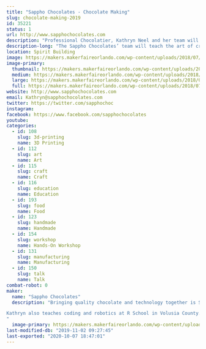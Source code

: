 ```yaml
---
title: "Sappho Chocolates - Chocolate Making"
slug: chocolate-making-2019
id: 35221
status: 1
url: http://www.sapphochocolates.com
description: "Professional Chocolatier, Kathryn Neel and her team will teach the art of creating molded chocolates using a variety of fun molds while discussing the art and science of chocolate making."
description-long: "The Sappho Chocolates’ team will teach the art of creating molded chocolates using a variety of fun molds. Workshop attendees will have fun learning about the science and history of making chocolate. The best part of the workshop is you get to keep what you make. This means you’ll get to keep close to a ¼ pound of quality chocolate. Tickets ($10) for this event can be purchased at the Sappho Table. There will be a total of 4 chocolate making workshops during the weekend (2 on Saturday and 2 on Sunday)."
location: Spirit Building
image: https://makers.makerfaireorlando.com/wp-content/uploads/2018/07/Castle-9709-600-by-556.jpg
image-primary:
  thumbnail: https://makers.makerfaireorlando.com/wp-content/uploads/2018/07/Castle-9709-600-by-556-150x150.jpg
  medium: https://makers.makerfaireorlando.com/wp-content/uploads/2018/07/Castle-9709-600-by-556-300x278.jpg
  large: https://makers.makerfaireorlando.com/wp-content/uploads/2018/07/Castle-9709-600-by-556.jpg
  full: https://makers.makerfaireorlando.com/wp-content/uploads/2018/07/Castle-9709-600-by-556.jpg
website: http://www.sapphochocolates.com
email: Kathryn@sapphochocolates.com
twitter: https://twitter.com/sapphochoc
instagram: 
facebook: https://www.facebook.com/sapphochocolates
youtube: 
categories:
  - id: 108
    slug: 3d-printing
    name: 3D Printing
  - id: 112
    slug: art
    name: Art
  - id: 115
    slug: craft
    name: Craft
  - id: 116
    slug: education
    name: Education
  - id: 193
    slug: food
    name: Food
  - id: 123
    slug: handmade
    name: Handmade
  - id: 154
    slug: workshop
    name: Hands-On Workshop
  - id: 131
    slug: manufacturing
    name: Manufacturing
  - id: 150
    slug: talk
    name: Talk
combat-robot: 0
maker:
  name: "Sappho Chocolates"
  description: "Bringing quality chocolate and technology together is Sappho Chocolates’ passion. They use a 3D printer and vacuforming to create their own chocolate molds. Kathryn Neel, Professional Chocolatier, has been making chocolates for over 20 years as gifts for friends and family. Her two business partners, Charlotte Lambert and Darlene Duncan, tasted Kathryn’s chocolates and asked her why she wasn’t selling them. This was the beginning of Sappho Chocolates. 

Kathryn also teaches coding and robotics at R School in Volusia County.
"
  image-primary: https://makers.makerfaireorlando.com/wp-content/uploads/2017/10/Alafaya-Library-150-BY-150.jpg
last-modified-db: "2019-11-02 09:27:45"
last-exported: "2020-10-07 18:47:01"
---
```

